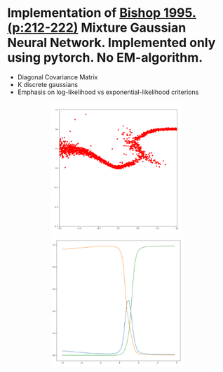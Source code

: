 # Implementation of [Bishop 1995. (p:212-222)](https://dl.acm.org/doi/10.5555/525960) Mixture Gaussian Neural Network. Implemented only using pytorch. No EM-algorithm. 
- Diagonal Covariance Matrix
- K discrete gaussians
- Emphasis on log-likelihood vs exponential-likelihood criterions

<p align="center">
<img src="https://github.com/SB-27182/First_GaussianMixture/blob/master/imgs/mixtureGauss_1.png" width=300 height=300 />
  &nbsp
  <img src="https://github.com/SB-27182/First_GaussianMixture/blob/master/imgs/mixtureKernelProbabilites.png" width=300 height=300 />
</p>




